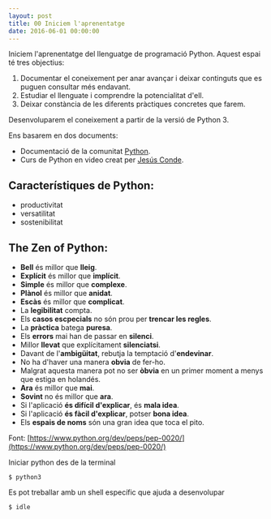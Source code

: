 ```yaml
---
layout: post
title: 00 Iniciem l'aprenentatge
date: 2016-06-01 00:00:00
---
```



Iniciem l'aprenentatge del llenguatge de programació Python. Aquest espai té tres objectius:

1. Documentar el coneixement per anar avançar i deixar continguts que es puguen consultar més endavant.
2. Estudiar el llenguate i comprendre la potencialitat d'ell.
3. Deixar constància de les diferents pràctiques concretes que farem.

Desenvoluparem el coneixement a partir de la versió de Python 3.

Ens basarem en dos documents:

- Documentació de la comunitat [Python](https://docs.python.org/3/tutorial/index.html).
- Curs de Python en video creat per [Jesús Conde](https://www.youtube.com/watch?v=qsHEAW6wqks).


## Característiques de Python:

- productivitat
- versatilitat
- sostenibilitat

## The Zen of Python:

- **Bell** és millor que **lleig**.
- **Explícit** és millor que **implícit**.
- **Simple** és millor que **complexe**.
- **Plànol** és millor que **anidat**.
- **Escàs** és millor que **complicat**.
- La **legibilitat** compta.
- Els **casos escpecials** no són prou per **trencar les regles**.
- La **pràctica** batega **puresa**.
- Els **errors** mai han de passar en **silenci**.
- Millor **llevat** que explícitament **silenciatsi**.
- Davant de l'**ambigüitat**, rebutja la temptació d'**endevinar**.
- No ha d'haver una manera **obvia** de fer-ho.
- Malgrat aquesta manera pot no ser **òbvia** en un primer moment a menys que estiga en holandés.
- **Ara** és millor que **mai**.
- **Sovint** no és millor que **ara**.
- Si l'aplicació **és difícil d'explicar**, és **mala idea**.
- Si l'aplicació **és fàcil d'explicar**, potser **bona idea**.
- Els **espais de noms** són una gran idea que toca el pito.

Font: [https://www.python.org/dev/peps/pep-0020/](https://www.python.org/dev/peps/pep-0020/)

Iniciar python des de la terminal

	$ python3

Es pot treballar amb un shell específic que ajuda a desenvolupar

	$ idle


